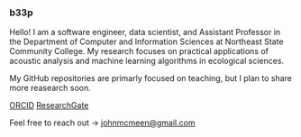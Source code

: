 ### b33p
Hello! I am a software engineer, data scientist, and Assistant Professor in the Department of Computer and Information Sciences at Northeast State Community College. My research focuses on practical applications of acoustic analysis and machine learning algorithms in ecological sciences.

My GitHub repositories are primarly focused on teaching, but I plan to share more reasearch soon.

[ORCID](https://orcid.org/0009-0003-8141-567X)
[ResearchGate](https://www.researchgate.net/profile/John_Mcmeen)

Feel free to reach out -> johnmcmeen@gmail.com
